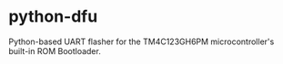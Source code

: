 # python-dfu
Python-based UART flasher for the TM4C123GH6PM microcontroller's built-in ROM Bootloader.
